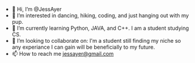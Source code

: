 - 👋 Hi, I’m @JessAyer
- 👀 I’m interested in dancing, hiking, coding, and just hanging out with my pup.
- 🌱 I’m currently learning Python, JAVA, and C++. I am a student studying CS.
- 💞️ I’m looking to collaborate on: I'm a student still finding my niche so any experiance I can gain will be beneficially to my future. 
- 📫 How to reach me jessayer@gmail.com

<!---
JessAyer/JessAyer is a ✨ special ✨ repository because its `README.md` (this file) appears on your GitHub profile.
You can click the Preview link to take a look at your changes.
--->
